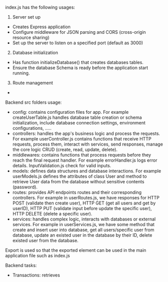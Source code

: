 index.js has the following usages:
1. Server set up 
- Creates Express application
- Configure middleware for JSON parsing and CORS (cross-origin resource sharing)
- Set up the server to listen on a specified port (default as 3000)
2. Database initialization
- Has function initializeDatabase() that creates databases tables.
- Ensure the database Schema is ready before the application start running.
3. Route management
- 


Backend src folders usage:
- config: contains configuration files for app. For example createUserTable.js handles database table creation or schema initialization, include database connection settings, environment configurations, .....
- controllers: handles the app's business logic and process the requests. For example userController.js contains functions that receive HTTP requests, process them, interact with services, send responses, manage the core logic CRUD (create, read, update, delete).
- middlewares: contains functions that process requests before they reach the final request handler. For example errorHandler.js logs error details. InputValidation.js check for valid inputs.
- models: defines data structures and database interactions. For example userModels.js defines the attributes of class User and method to retrieve User data from the database without sensitive contents (password).
- routes: provides API endpoints routes and their corresponding controllers. For example in userRoutes.js, we have responses for HTTP POST (validate then create user), HTTP GET (get all users and get by userID), HTTP PUT (validate input before update the specific user), HTTP DELETE (delete a specific user).
- services: handles complex logic, interacts with databases or external services. For example in userServices.js, we have some method that create and insert user into database, get all users/specific user from database, update an existed user in the database by their ID, delete existed user from the database.

Export is used so that the exported element can be used in the main application file such as index.js

Backend tasks:
* Transactions: retrieves 
